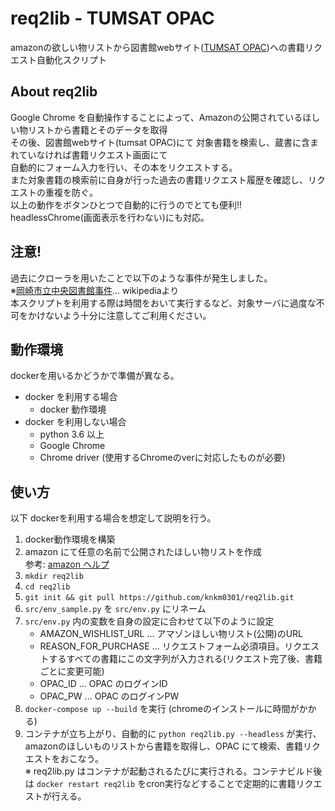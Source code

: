 # req2lib - TUMSAT OPAC
amazonの欲しい物リストから図書館webサイト([TUMSAT OPAC](https://lib.s.kaiyodai.ac.jp/opac/opac_search/?lang=0))への書籍リクエスト自動化スクリプト

## About req2lib
Google Chrome を自動操作することによって、Amazonの公開されているほしい物リストから書籍とそのデータを取得  
その後、図書館webサイト(tumsat OPAC)にて
対象書籍を検索し、蔵書に含まれていなければ書籍リクエスト画面にて  
自動的にフォーム入力を行い、その本をリクエストする。  
また対象書籍の検索前に自身が行った過去の書籍リクエスト履歴を確認し、リクエストの重複を防ぐ。  
以上の動作をボタンひとつで自動的に行うのでとても便利!!  
headlessChrome(画面表示を行わない)にも対応。

## 注意!
過去にクローラを用いたことで以下のような事件が発生しました。  
※[岡崎市立中央図書館事件](https://ja.wikipedia.org/wiki/%E5%B2%A1%E5%B4%8E%E5%B8%82%E7%AB%8B%E4%B8%AD%E5%A4%AE%E5%9B%B3%E6%9B%B8%E9%A4%A8%E4%BA%8B%E4%BB%B6)... wikipediaより  
本スクリプトを利用する際は時間をおいて実行するなど、対象サーバに過度な不可をかけないよう十分に注意してご利用ください。


## 動作環境
dockerを用いるかどうかで準備が異なる。
- docker を利用する場合
  - docker 動作環境
- docker を利用しない場合
  - python 3.6 以上
  - Google Chrome
  - Chrome driver (使用するChromeのverに対応したものが必要)

  
## 使い方
以下 dockerを利用する場合を想定して説明を行う。
1. docker動作環境を構築
2. amazon にて任意の名前で公開されたほしい物リストを作成  
参考: [amazon ヘルプ](https://www.amazon.co.jp/gp/help/customer/display.html?nodeId=201936700)
1. `mkdir req2lib`
2. `cd req2lib`
1.  `git init && git pull https://github.com/knkm0301/req2lib.git`
3. `src/env_sample.py` を `src/env.py` にリネーム
4. `src/env.py` 内の変数を自身の設定に合わせて以下のように設定  
   - AMAZON_WISHLIST_URL ... アマゾンほしい物リスト(公開)のURL
   - REASON_FOR_PURCHASE ... リクエストフォーム必須項目。リクエストするすべての書籍にこの文字列が入力される(リクエスト完了後、書籍ごとに変更可能)
   - OPAC_ID             ... OPAC のログインID
   - OPAC_PW             ... OPAC のログインPW
5. `docker-compose up --build` を実行 (chromeのインストールに時間がかかる)
6. コンテナが立ち上がり、自動的に `python req2lib.py --headless` が実行、amazonのほしいものリストから書籍を取得し、OPAC にて検索、書籍リクエストをおこなう。  
※ req2lib.py はコンテナが起動されるたびに実行される。コンテナビルド後は `docker restart req2lib` をcron実行などすることで定期的に書籍リクエストが行える。

